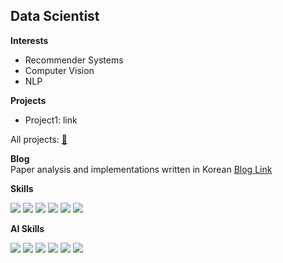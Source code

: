 <!--
주석
**kthnineone/kthnineone** is a ✨ _special_ ✨ repository because its `README.md` (this file) appears on your GitHub profile.
References:
https://velog.io/@oka1313/Github-%EA%B9%83%ED%97%88%EB%B8%8C-%ED%94%84%EB%A1%9C%ED%95%84-%EA%BE%B8%EB%AF%B8%EA%B8%B0
https://github.com/rzashakeri/beautify-github-profile?tab=readme-ov-file
https://zzetao.github.io/awesome-github-profile/
https://github.com/Envoy-VC/awesome-badges
https://github.com/Ileriayo/markdown-badges
https://github.com/MikeCodesDotNET/ColoredBadges
-->
## Data Scientist  

**Interests**  
+ Recommender Systems
+ Computer Vision
+ NLP

**Projects**  
+ Project1: link 

All projects: [🔗](https://github.com/kthnineone/kthnineone/blob/main/project_main.md)

**Blog**  
Paper analysis and implementations written in Korean [Blog Link](https://arsetstudium.tistory.com/)

**Skills**  

<img src="https://img.shields.io/badge/R-276DC3?style=for-the-badge&logo=r&logoColor=white"> <!--R-->
<img src="https://img.shields.io/badge/Python-3776AB?style=for-the-badge&logo=python&logoColor=white"> <!--Python-->
<img src="https://img.shields.io/badge/SQLite-07405E?style=for-the-badge&logo=sqlite&logoColor=white"> <!--SQLite-->
<img src="https://img.shields.io/badge/-selenium-%43B02A?style=for-the-badge&logo=selenium&logoColor=white"> <!--Selenium-->
<img src="https://img.shields.io/badge/WSL-0a97f5?style=for-the-badge&logo=linux&logoColor=white"> <!--WSL-->
<img src="https://img.shields.io/badge/Visual_Studio_Code-0078D4?style=for-the-badge&logo=visual%20studio%20code&logoColor=white"> <!--VS Code-->


**AI Skills**  

<img src="https://img.shields.io/badge/numpy-%23013243.svg?style=for-the-badge&logo=numpy&logoColor=white"> <!--Numpy-->
<img src="https://img.shields.io/badge/pandas-%23150458.svg?style=for-the-badge&logo=pandas&logoColor=white"> <!--Pandas-->
<img src="https://img.shields.io/badge/SciPy-%230C55A5.svg?style=for-the-badge&logo=scipy&logoColor=%white"> <!--Scipy-->
<img src="https://img.shields.io/badge/scikit--learn-%23F7931E.svg?style=for-the-badge&logo=scikit-learn&logoColor=white"> <!--Scikit-Learn-->
<img src="https://img.shields.io/badge/PyTorch-%23EE4C2C.svg?style=for-the-badge&logo=PyTorch&logoColor=white"> <!--PyTorch-->
<img src="https://img.shields.io/badge/Weights_&_Biases-FFBE00?style=for-the-badge&logo=WeightsAndBiases&logoColor=white"> <!--WanDB--> 

